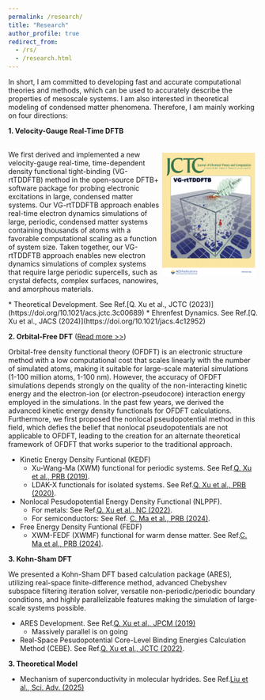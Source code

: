 ```yaml
---
permalink: /research/
title: "Research"
author_profile: true
redirect_from: 
  - /rs/
  - /research.html
---
```


In short, I am committed to developing fast and accurate computational theories and methods, which can be used to accurately describe the properties of mesoscale systems. I am also interested in theoretical modeling of condensed matter phenomena. Therefore, I am mainly working on four directions:

**1. Velocity-Gauge Real-Time DFTB**
<p>
<br/><img src='/images/dftb.png' align="right" width="188" height="250" hspace="5" vspace="5" >
We first derived and implemented a new velocity-gauge real-time, time-dependent density functional tight-binding (VG-rtTDDFTB) method in the open-source DFTB+ software package for probing electronic excitations in large, condensed matter systems. Our VG-rtTDDFTB approach enables real-time electron dynamics simulations of large, periodic, condensed matter systems containing thousands of atoms with a favorable computational scaling as a function of system size. Taken together, our VG-rtTDDFTB approach enables new electron dynamics simulations of complex systems that require large periodic supercells, such as crystal defects, complex surfaces, nanowires, and amorphous materials.
</p>
* Theoretical Development. See Ref.[Q. Xu et al., JCTC (2023)](https://doi.org/10.1021/acs.jctc.3c00689)  
* Ehrenfest Dynamics. See Ref.[Q. Xu et al., JACS (2024)](https://doi.org/10.1021/jacs.4c12952)  

**2. Orbital-Free DFT** ([Read more >>](https://doi.org/10.1002/wcms.1724))

Orbital-free density functional theory (OFDFT) is an electronic structure method with a low computational cost that scales linearly with the number of simulated atoms, making it suitable for large-scale material simulations (1-100 million atoms, 1-100 nm). However, the accuracy of OFDFT simulations depends strongly on the quality of the non-interacting kinetic energy and the electron-ion (or electron-pseudocore) interaction energy employed in the simulations. In the past few years, we derived the advanced kinetic energy density functionals for OFDFT calculations. Furthermore, we first proposed the nonlocal pseudopotential method in this field, which defies the belief that nonlocal pseudopotentials are not applicable to OFDFT, leading to the creation for an alternate theoretical framework of OFDFT that works superior to the traditional approach.
* Kinetic Energy Density Funtional (KEDF)
  * Xu-Wang-Ma (XWM) functional for periodic systems. See Ref.[Q. Xu et al., PRB (2019)](https://doi.org/10.1103/PhysRevB.100.205132). 
  * LDAK-X functionals for isolated systems. See Ref.[Q. Xu et al., PRB (2020)](https://doi.org/10.1103/PhysRevB.101.045110).
* Nonlocal Pesudopotential Energy Density Functional (NLPPF).  
  * For metals: See Ref.[Q. Xu et al., NC (2022)](https://doi.org/10.1038/s41467-022-29002-3).
  * For semiconductors:  See Ref. [C. Ma et al., PRB (2024)](https://doi.org/10.1103/PhysRevB.109.075144).
* Free Energy Density Funtional (FEDF)
  * XWM-FEDF (XWMF) functional for warm dense matter. See Ref.[C. Ma et al., PRB (2024)](https://doi.org/10.1103/PhysRevB.110.085113). 

**3. Kohn-Sham DFT**

We presented a Kohn-Sham DFT based calculation package (ARES), utilizing real-space finite-difference method, advanced Chebyshev subspace filtering iteration solver, versatile non-periodic/periodic boundary conditions, and highly parallelizable features making the simulation of large-scale systems possible.
* ARES Development. See Ref.[Q. Xu et al., JPCM (2019)](https://doi.org/10.1088/1361-648X/ab2a63)
  * Massively parallel is on going
* Real-Space Pesudopotential Core-Level Binding Energies Calculation Method (CEBE). See Ref.[Q. Xu et al., JCTC (2022)](https://doi.org/10.1021/acs.jctc.2c00474).

<!--
  * Traditional all-electron method
    * (o) High accuracy
    * (-) An additional algorithm is required to protect the core hole in the final-state calculations, which unexpectedly causes variational collapse.
    * (-) When the system contains multiple identical elements, it is difficult to select specific atom and core state.
    * (-) The expensive computation cost for large-scale systems
  * Real-space pseudopotential method
    * (o) High accuracy
    * (o) No need to introduce additional algorithms for final-state calculaton, good numerical stability
    * (o) Using non-self-consistent hybrid functional to refine the total energy at a low computational cost
    * (o) Core-hole atom and state can be specially and easily selected
    * (o) non-periodic boundary condtions for charged final-state calculation
    * (o) High computational efficiency for large-scale systems
-->

**3. Theoretical Model**
* Mechanism of superconductivity in molecular hydrides. See Ref.[Liu et al., Sci. Adv. (2025)](https://xqjlu.github.io/publications/)
